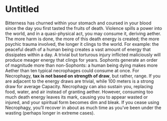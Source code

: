 # Untitled

Bitterness has churned within your stomach and coursed in your blood since the day you first tasted the fruits of death. Violence spills a power into the world, and in a quasi-physical act, you may consume it, deriving aether. The more harm is done, the more of this death energy is created; the more psychic trauma involved, the longer it clings to the world. For example: the peaceful death of a human being creates a vast amount of energy that dissipates within a day. A trivial but torturous injury inflicted maliciously will produce meager energy that clings for years. Sophonts generate an order of magnitude more than non-Sophonts: a human being dying makes more Aether than ten typical necrophages could consume at once. For Necrophagy, **tax is not based on strength of draw**, but rather, range. If you are adjacent to the energy draws are trivial, while 100 meters is a strong draw for average Capacity. Necrophagy can also sustain you, replacing food, water, and air instead of granting aether. However, consuming too much death energy leaves its mark, causing you to appear wasted or injured, and your spiritual form becomes dim and bleak. If you cease using Necrophagy, you’ll recover in about as much time as you’ve been under the wasting (perhaps longer in extreme cases).